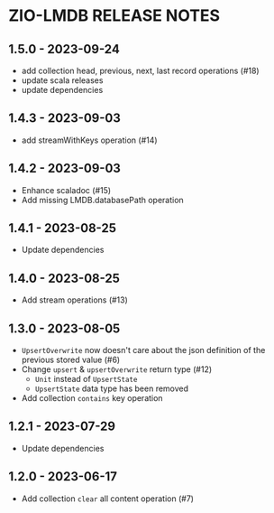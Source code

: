 # ZIO-LMDB RELEASE NOTES

## 1.5.0 - 2023-09-24

- add collection head, previous, next, last record operations (#18)
- update scala releases
- update dependencies

## 1.4.3 - 2023-09-03

- add streamWithKeys operation (#14)

## 1.4.2 - 2023-09-03

- Enhance scaladoc (#15)
- Add missing LMDB.databasePath operation

## 1.4.1 - 2023-08-25

- Update dependencies

## 1.4.0 - 2023-08-25

- Add stream operations (#13)

## 1.3.0 - 2023-08-05

- `UpsertOverwrite` now doesn't care about the json definition of the previous stored value (#6)
- Change `upsert` & `upsertOverwrite` return type (#12)
    - `Unit` instead of `UpsertState`
    - `UpsertState` data type has been removed
- Add collection `contains` key operation

## 1.2.1 - 2023-07-29

- Update dependencies

## 1.2.0 - 2023-06-17

- Add collection `clear` all content operation (#7)
